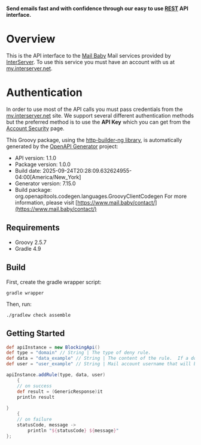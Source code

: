 # 

**Send emails fast and with confidence through our easy to use [REST](https://en.wikipedia.org/wiki/Representational_state_transfer) API interface.**
# Overview
This is the API interface to the [Mail Baby](https//mail.baby/) Mail services provided by [InterServer](https://www.interserver.net). To use this service you must have an account with us at [my.interserver.net](https://my.interserver.net).
# Authentication
In order to use most of the API calls you must pass credentials from the [my.interserver.net](https://my.interserver.net/) site.
We support several different authentication methods but the preferred method is to use the **API Key** which you can get from the [Account Security](https://my.interserver.net/account_security) page.


This Groovy package, using the [http-builder-ng library](https://http-builder-ng.github.io/http-builder-ng/), is automatically generated by the [OpenAPI Generator](https://openapi-generator.tech) project:

- API version: 1.1.0
- Package version: 1.0.0
- Build date: 2025-09-24T20:28:09.632624955-04:00[America/New_York]
- Generator version: 7.15.0
- Build package: org.openapitools.codegen.languages.GroovyClientCodegen
For more information, please visit [https://www.mail.baby/contact/](https://www.mail.baby/contact/)

## Requirements

* Groovy 2.5.7
* Gradle 4.9

## Build

First, create the gradle wrapper script:

```
gradle wrapper
```

Then, run:

```
./gradlew check assemble
```

## Getting Started


```groovy
def apiInstance = new BlockingApi()
def type = "domain" // String | The type of deny rule.
def data = "data_example" // String | The content of the rule.  If a domain type rule then an example would be google.com. For a begins with type an example would be msgid-.  For the email typer an example would be user@server.com.
def user = "user_example" // String | Mail account username that will be tied to this rule.  If not specified the first active mail order will be used.

apiInstance.addRule(type, data, user)
    {
    // on success
    def result = (GenericResponse)it
    println result
    
}
    {
    // on failure
    statusCode, message ->
        println "${statusCode} ${message}"
};
```

